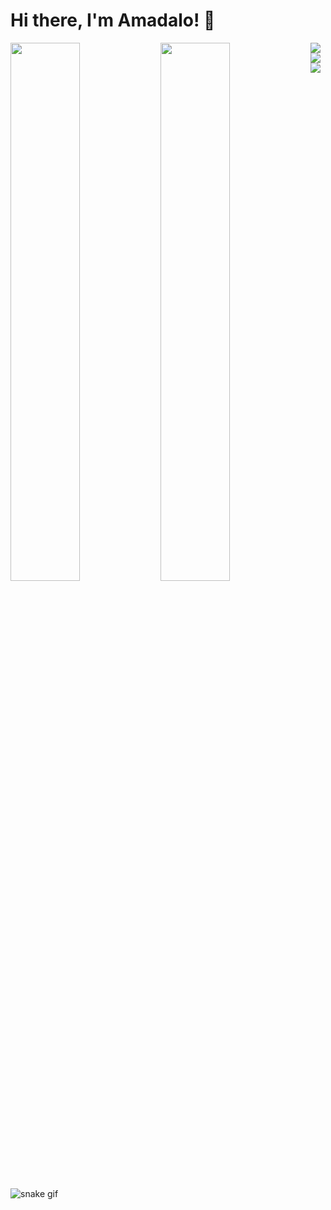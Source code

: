 # Hi there, I'm Amadalo! 👋

<img align="left" width="47%" src="https://github-readme-stats.vercel.app/api?username=AmadaloYoung&show_icons=true&theme=radical"/>

<img align="left" width="47%" src="https://github-readme-stats.vercel.app/api/top-langs/?username=anuraghazra&layout=compact"/>

<img align="left" src="https://img.shields.io/badge/JavaScript-323330?style=for-the-badge&logo=javascript&logoColor=F7DF1E" />
<img align="left" src="https://img.shields.io/badge/TypeScript-007ACC?style=for-the-badge&logo=typescript&logoColor=white" />
<img align="left" src="https://img.shields.io/badge/React-20232A?style=for-the-badge&logo=react&logoColor=61DAFB" />

![snake gif](https://github.com/your_github_name/your_github_name/blob/output/github-contribution-grid-snake.svg)
